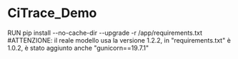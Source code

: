 # CiTrace_Demo

RUN pip install --no-cache-dir --upgrade -r /app/requirements.txt
#ATTENZIONE: il reale modello usa la versione 1.2.2, in "requirements.txt" è 1.0.2, è stato aggiunto anche "gunicorn==19.7.1"